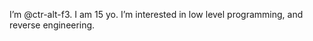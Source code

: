 I’m @ctr-alt-f3. I am 15 yo. I’m interested in low level programming, and reverse engineering.
  


  
